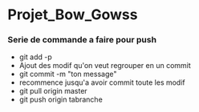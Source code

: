 # Projet_Bow_Gowss

### Serie de commande a faire pour push

- git add -p
- Ajout des modif qu'on veut regrouper en un commit
- git commit -m "ton message"
- recommence jusqu'a avoir commit toute les modif
- git pull origin master
- git push origin tabranche
